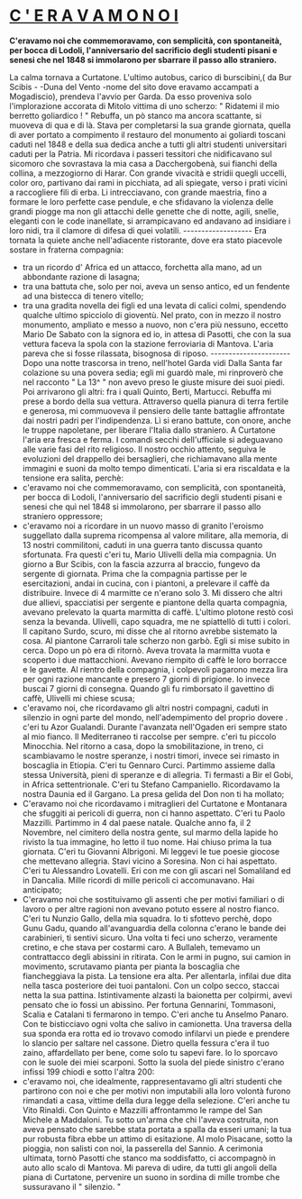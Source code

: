 # <u>C ' E R A V A M O     N O I</u> 

**C'eravamo noi che commemoravamo, con semplicità, con spontaneità, per bocca di Lodoli, l'anniversario del sacrificio degli studenti pisani e senesi che nel 1848 si immolarono per sbarrare il passo allo straniero.**

La calma tornava  a Curtatone.
L'ultimo autobus, carico di burscibini,( da Bur Scibis  - -Duna del Vento -nome del sito dove eravamo accampati a Mogadiscio), prendeva l'avvio per Garda. Da esso proveniva   solo l'implorazione accorata di Mitolo vittima di uno scherzo: " Ridatemi il mio berretto goliardico ! "
Rebuffa, un pò stanco ma ancora scattante, si muoveva di qua e di là. Stava per completarsi la sua grande giornata, quella di aver portato a compimento il restauro del monumento ai goliardi toscani caduti nel 1848 e della sua dedica anche a tutti gli altri  studenti universitari caduti per la Patria.
Mi ricordava i passeri tessitori che nidificavano sul sicomoro che sovrastava la mia casa a Dacchergobenà, sui fianchi della collina, a mezzogiorno di Harar. Con grande vivacità e stridii quegli uccelli, color oro, partivano dai rami in picchiata, ad ali spiegate,  verso i prati vicini a raccogliere fili di erba. 
Li intrecciavano, con grande maestria, fino a formare le loro perfette case pendule, e che sfidavano la violenza delle grandi piogge ma non gli attacchi delle genette che di notte, agili, snelle, eleganti con le  code inanellate, si arrampicavano ed andavano ad insidiare i loro  nidi, tra il clamore di difesa di quei volatili.
                -------------------
Era tornata la quiete anche nell'adiacente ristorante, dove era stato piacevole sostare in fraterna compagnia:
- tra un ricordo d' Africa ed un attacco, forchetta alla mano, ad un abbondante razione di lasagna; 
- tra una battuta che, solo per noi, aveva un senso antico, ed un fendente ad una bistecca di tenero vitello;
- tra una gradita novella dei figli ed una levata di calici colmi, spendendo qualche ultimo spicciolo di gioventù.
Nel prato, con in mezzo il nostro monumento, ampliato e messo a nuovo, non c'era più nessuno, eccetto Mario De Sabato con la signora ed io, in attesa di Pasotti, che con la sua vettura faceva la spola con la stazione ferroviaria di Mantova.
L'aria pareva che si fosse rilassata, bisognosa di riposo.
             ----------------------
Dopo una notte trascorsa in treno, nell'hotel Garda  vidi Dalla Santa far colazione su una povera sedia; egli mi guardò male, mi rinproverò che nel racconto " La 13^ " non avevo preso le giuste misure dei suoi piedi. Poi arrivarono gli altri:  fra i quali Quinto, Berti, Martucci.
Rebuffa mi prese a bordo della sua vettura.
Attraverso quella pianura di terra fertile e generosa, mi  commuoveva il pensiero delle tante battaglie affrontate dai nostri  padri per l'indipendenza. Lì si erano  battute, con onore, anche le truppe napoletane, per liberare l'Italia dallo straniero.
A Curtatone l'aria era fresca  e ferma. 
I comandi secchi dell'ufficiale si adeguavano alle varie fasi del rito religioso.
Il nostro occhio  attento, seguiva le evoluzioni del drappello dei bersaglieri, che richiamavano alla mente immagini e suoni da molto tempo dimenticati.
L'aria si era riscaldata e la tensione era salita, perchè: 
- c'eravamo noi che commemoravamo, con semplicità, con spontaneità, per bocca di Lodoli, l'anniversario del sacrificio degli studenti pisani e senesi che quì nel 1848  si immolarono, per sbarrare il passo allo straniero oppressore;
- c'eravamo noi a ricordare in un nuovo masso di granito l'eroismo suggellato dalla suprema ricompensa al valore militare, alla memoria, di 13 nostri commilitoni, caduti in una guerra tanto discussa quanto sfortunata.
Fra questi c'eri tu,  Mario Ulivelli della mia compagnia.
Un giorno a Bur Scibis, con la fascia azzurra al braccio, fungevo da sergente di giornata. Prima che la compagnia partisse per le esercitazioni, andai in cucina, con i piantoni, a prelevare il caffè da distribuire. Invece di 4 marmitte ce n'erano solo 3.
Mi dissero che altri due allievi, spacciatisi per sergente e piantone della quarta compagnia, avevano prelevato la quarta marmitta di caffè. L'ultimo plotone restò così senza la bevanda. Ulivelli, capo squadra, me ne spiattellò di tutti i colori. 
Il capitano Surdo, scuro, mi disse che al ritorno avrebbe sistemato la cosa. 
Al piantone Carraroli tale scherzo non garbò. Egli si mise subito in cerca. Dopo un pò era di ritornò. Aveva trovata la marmitta vuota e scoperto i due mattacchioni. Avevano riempito di caffè le loro borracce e le gavette.
Al rientro della compagnia, i colpevoli pagarono mezza lira per ogni razione mancante e presero 7 giorni di prigione. Io invece buscai 7 giorni di consegna.
Quando gli fu rimborsato il gavettino di caffè, Ulivelli mi chiese scusa;
- c'eravamo noi, che ricordavamo gli altri nostri compagni, caduti in silenzio in ogni parte del mondo, nell'adempimento del proprio dovere .
c'eri tu Azor Gualandi. Durante l'avanzata nell'Ogaden eri  sempre stato al mio fianco. Il Mediterraneo ti raccolse  per sempre. 
c'eri tu piccolo Minocchia. Nel ritorno a casa, dopo la smobilitazione, in treno, ci scambiavamo le nostre speranze, i nostri timori, invece sei rimasto in boscaglia in Etiopia.
C'eri tu Gennaro Curci. Partimmo assieme dalla stessa Università, pieni di speranze e di allegria. Ti fermasti  a Bir el Gobi, in Africa settentrionale.
C'eri tu Stefano Campaniello. Ricordavamo la nostra Daunia ed il Gargano. La presa gelida del Don non ti ha mollato;
- C'eravamo noi che ricordavamo i mitraglieri del Curtatone e Montanara che sfuggiti ai pericoli di guerra, non ci hanno aspettato.
C'eri tu Paolo Mazzilli. Partimmo in 4 dal paese natale. Qualche anno fa, il 2 Novembre, nel cimitero della nostra gente, sul marmo della lapide ho rivisto la tua immagine, ho letto il tuo nome. Hai chiuso prima la tua giornata.
C'eri tu Giovanni Albrigoni. Mi leggevi le tue poesie giocose che mettevano allegria. Stavi vicino a Soresina. Non ci hai aspettato.
C'eri tu Alessandro Lovatelli. Eri con me con gli ascari nel Somaliland ed in Dancalia. Mille ricordi di mille pericoli ci accomunavano. Hai anticipato;
- C'eravamo noi che sostituivamo gli assenti che per motivi familiari o di lavoro o per altre ragioni non avevano potuto essere al nostro fianco.
C'eri tu Nunzio Gallo, della mia squadra. Io ti sfottevo perchè, dopo Gunu Gadu, quando all'avanguardia della colonna c'erano le bande dei carabinieri, ti sentivi sicuro.
Una volta ti feci uno scherzo, veramente cretino, e che stava per costarmi caro. A Bullaleh, temevamo un contrattacco degli abissini in ritirata. Con le armi in pugno, sui camion in movimento, scrutavamo pianta per pianta la boscaglia che fiancheggiava la pista. La tensione era alta. Per allentarla, infilai due dita nella tasca posteriore dei tuoi pantaloni.
Con un colpo secco, staccai netta la sua pattina. Istintivamente alzasti la baionetta per colpirmi, avevi pensato che io fossi un abissino. Per fortuna Gennarini, Tommasoni, Scalia e Catalani ti fermarono in tempo.
C'eri anche tu Anselmo Panaro. Con te bisticciavo ogni volta che salivo in camionetta. Una traversa della sua sponda era rotta ed io trovavo comodo infilarvi un piede e prendere lo slancio per saltare nel cassone.
Dietro quella fessura c'era il tuo zaino, affardellato per bene, come solo tu sapevi fare. Io lo sporcavo con le suole dei miei scarponi. Sotto la suola del piede sinistro c'erano infissi 199 chiodi e sotto l'altra 200:
- c'eravamo noi, che idealmente, rappresentavamo gli altri studenti che partirono con noi e che per motivi non imputabili alla loro volontà furono rimandati a casa, vittime della dura legge della selezione.
C'eri anche tu Vito Rinaldi. Con Quinto e Mazzilli affrontammo le rampe del San Michele a Maddaloni.
Tu sotto un'arma che chi l'aveva costruita, non aveva pensato che sarebbe stata portata a spalla da esseri umani; la tua pur robusta fibra ebbe un attimo di esitazione.
Al molo Pisacane, sotto la pioggia, non salisti con noi, la passerella del Sannio.
A cerimonia ultimata, tornò Pasotti che stanco ma soddisfatto, ci accompagnò in auto  allo scalo di Mantova.
Mi pareva di udire, da tutti gli angoli della piana di Curtatone, pervenire un suono in sordina di mille trombe che sussuravano il " silenzio. "